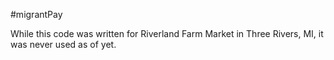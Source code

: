 #migrantPay

While this code was written for Riverland Farm Market in Three Rivers, MI, it was never used as of yet.
